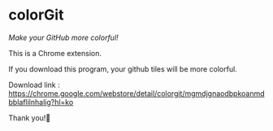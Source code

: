 # colorGit
_Make your GitHub more colorful!_

This is a Chrome extension.

If you download this program, your github tiles will be more colorful.

Download link : <https://chrome.google.com/webstore/detail/colorgit/mgmdjgnaodbpkoanmdbblaflilnhalig?hl=ko>

Thank you!💖
